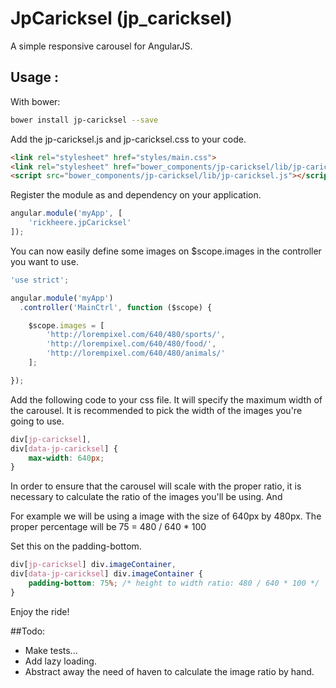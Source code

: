 JpCaricksel (jp_caricksel)
============

A simple responsive carousel for AngularJS.


## Usage :
With bower:
```sh
bower install jp-caricksel --save
```

Add the jp-caricksel.js and jp-caricksel.css to your code.
```html
<link rel="stylesheet" href="styles/main.css">
<link rel="stylesheet" href="bower_components/jp-caricksel/lib/jp-caricksel.css" />
<script src="bower_components/jp-caricksel/lib/jp-caricksel.js"></script>
```

Register the module as and dependency on your application.

```js
angular.module('myApp', [
    'rickheere.jpCaricksel'
]);
```

You can now easily define some images on $scope.images in the controller you want to use.

```js
'use strict';

angular.module('myApp')
  .controller('MainCtrl', function ($scope) {

    $scope.images = [
        'http://lorempixel.com/640/480/sports/',
        'http://lorempixel.com/640/480/food/',
        'http://lorempixel.com/640/480/animals/'
    ];

});

```

Add the following code to your css file. It will specify the maximum width of the carousel.
It is recommended to pick the width of the images you're going to use.

```css
div[jp-caricksel],
div[data-jp-caricksel] {
    max-width: 640px;
}
```

In order to ensure that the carousel will scale with the proper ratio, it is necessary to calculate the ratio of the images you'll be using. And

For example we will be using a image with the size of 640px by 480px. The proper percentage will be
75 = 480 / 640 * 100

Set this on the padding-bottom.


```css
div[jp-caricksel] div.imageContainer,
div[data-jp-caricksel] div.imageContainer {
    padding-bottom: 75%; /* height to width ratio: 480 / 640 * 100 */
}
```

Enjoy the ride!

##Todo:
 * Make tests...
 * Add lazy loading.
 * Abstract away the need of haven to calculate the image ratio by hand.
